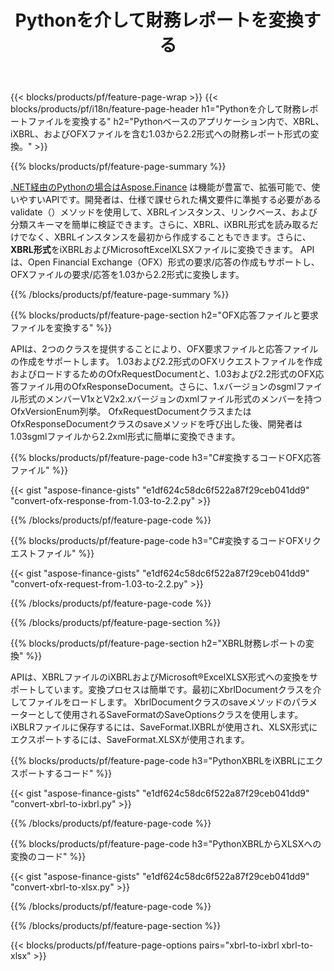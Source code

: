 ﻿---
title: Pythonを介して財務レポートを変換する
url: /ja/python-net/conversion/
description:  Pythonライブラリを介してXBRL、iXBRL（インラインxbrl）、およびOFXファイル形式の財務レポートを変換するためのPythonコード。
---
{{< blocks/products/pf/feature-page-wrap >}}
{{< blocks/products/pf/i18n/feature-page-header h1="Pythonを介して財務レポートファイルを変換する" h2="Pythonベースのアプリケーション内で、XBRL、iXBRL、およびOFXファイルを含む1.03から2.2形式への財務レポート形式の変換。" >}}

{{% blocks/products/pf/feature-page-summary %}}

[.NET経由のPythonの場合はAspose.Finance](https://products.aspose.com/finance/python-net/) は機能が豊富で、拡張可能で、使いやすいAPIです。開発者は、仕様で課せられた構文要件に準拠する必要があるvalidate（）メソッドを使用して、XBRLインスタンス、リンクベース、および分類スキーマを簡単に検証できます。さらに、XBRL、iXBRL形式を読み取るだけでなく、XBRLインスタンスを最初から作成することもできます。さらに、**XBRL形式**をiXBRLおよびMicrosoftExcelXLSXファイルに変換できます。 APIは、Open Financial Exchange（OFX）形式の要求/応答の作成もサポートし、OFXファイルの要求/応答を1.03から2.2形式に変換します。

{{% /blocks/products/pf/feature-page-summary %}}

{{% blocks/products/pf/feature-page-section h2="OFX応答ファイルと要求ファイルを変換する" %}}

APIは、2つのクラスを提供することにより、OFX要求ファイルと応答ファイルの作成をサポートします。 1.03および2.2形式のOFXリクエストファイルを作成およびロードするためのOfxRequestDocumentと、1.03および2.2形式のOFX応答ファイル用のOfxResponseDocument。さらに、1.xバージョンのsgmlファイル形式のメンバーV1xとV2x2.xバージョンのxmlファイル形式のメンバーを持つOfxVersionEnum列挙。 OfxRequestDocumentクラスまたはOfxResponseDocumentクラスのsaveメソッドを呼び出した後、開発者は1.03sgmlファイルから2.2xml形式に簡単に変換できます。


{{% blocks/products/pf/feature-page-code h3="C#変換するコードOFX応答ファイル" %}}

{{< gist "aspose-finance-gists" "e1df624c58dc6f522a87f29ceb041dd9" "convert-ofx-response-from-1.03-to-2.2.py" >}} 

{{% /blocks/products/pf/feature-page-code %}}

{{% blocks/products/pf/feature-page-code h3="C#変換するコードOFXリクエストファイル" %}}

{{< gist "aspose-finance-gists" "e1df624c58dc6f522a87f29ceb041dd9" "convert-ofx-request-from-1.03-to-2.2.py" >}} 

{{% /blocks/products/pf/feature-page-code %}}

{{% /blocks/products/pf/feature-page-section %}}

{{% blocks/products/pf/feature-page-section h2="XBRL財務レポートの変換" %}}

APIは、XBRLファイルのiXBRLおよびMicrosoft®ExcelXLSX形式への変換をサポートしています。変換プロセスは簡単です。最初にXbrlDocumentクラスを介してファイルをロードします。 XbrlDocumentクラスのsaveメソッドのパラメーターとして使用されるSaveFormatのSaveOptionsクラスを使用します。 iXBLRファイルに保存するには、SaveFormat.IXBRLが使用され、XLSX形式にエクスポートするには、SaveFormat.XLSXが使用されます。

{{% blocks/products/pf/feature-page-code h3="PythonXBRLをiXBRLにエクスポートするコード" %}}

{{< gist "aspose-finance-gists" "e1df624c58dc6f522a87f29ceb041dd9" "convert-xbrl-to-ixbrl.py" >}} 

{{% /blocks/products/pf/feature-page-code %}}

{{% blocks/products/pf/feature-page-code h3="PythonXBRLからXLSXへの変換のコード" %}}

{{< gist "aspose-finance-gists" "e1df624c58dc6f522a87f29ceb041dd9" "convert-xbrl-to-xlsx.py" >}} 

{{% /blocks/products/pf/feature-page-code %}}

{{% /blocks/products/pf/feature-page-section %}}

{{< blocks/products/pf/feature-page-options pairs="xbrl-to-ixbrl xbrl-to-xlsx" >}}